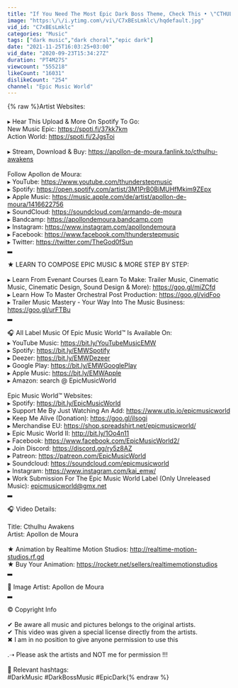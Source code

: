 ```yaml
---
title: "If You Need The Most Epic Dark Boss Theme, Check This • \"CTHULHU AWAKENS\" by Apollon de Moura"
image: "https:\/\/i.ytimg.com\/vi\/C7xBEsLmklc\/hqdefault.jpg"
vid_id: "C7xBEsLmklc"
categories: "Music"
tags: ["dark music","dark choral","epic dark"]
date: "2021-11-25T16:03:25+03:00"
vid_date: "2020-09-23T15:34:27Z"
duration: "PT4M27S"
viewcount: "555218"
likeCount: "16031"
dislikeCount: "254"
channel: "Epic Music World"
---
```

{% raw %}Artist Websites:<br /><br />▸ Hear This Upload &amp; More On Spotify To Go:<br />New Music Epic: <a rel="nofollow" target="blank" href="https://spoti.fi/37kk7km">https://spoti.fi/37kk7km</a> <br />Action World: <a rel="nofollow" target="blank" href="https://spoti.fi/2JgsToi">https://spoti.fi/2JgsToi</a><br /><br />▸ Stream, Download &amp; Buy: <a rel="nofollow" target="blank" href="https://apollon-de-moura.fanlink.to/cthulhu-awakens">https://apollon-de-moura.fanlink.to/cthulhu-awakens</a><br /><br />Follow Apollon de Moura:<br />▸ YouTube: <a rel="nofollow" target="blank" href="https://www.youtube.com/thunderstepmusic">https://www.youtube.com/thunderstepmusic</a><br />▸ Spotify: <a rel="nofollow" target="blank" href="https://open.spotify.com/artist/3M1PrB0BiMUHfMkim9ZEpx">https://open.spotify.com/artist/3M1PrB0BiMUHfMkim9ZEpx</a><br />▸ Apple Music: <a rel="nofollow" target="blank" href="https://music.apple.com/de/artist/apollon-de-moura/1416622756">https://music.apple.com/de/artist/apollon-de-moura/1416622756</a><br />▸ SoundCloud: <a rel="nofollow" target="blank" href="https://soundcloud.com/armando-de-moura">https://soundcloud.com/armando-de-moura</a><br />▸ Bandcamp: <a rel="nofollow" target="blank" href="https://apollondemoura.bandcamp.com">https://apollondemoura.bandcamp.com</a><br />▸ Instagram: <a rel="nofollow" target="blank" href="https://www.instagram.com/apollondemoura">https://www.instagram.com/apollondemoura</a><br />▸ Facebook: <a rel="nofollow" target="blank" href="https://www.facebook.com/thunderstepmusic">https://www.facebook.com/thunderstepmusic</a><br />▸ Twitter: <a rel="nofollow" target="blank" href="https://twitter.com/TheGod0fSun">https://twitter.com/TheGod0fSun</a><br />▂<br /><br />★ LEARN TO COMPOSE EPIC MUSIC &amp; MORE STEP BY STEP:<br /><br />▸ Learn From Evenant Courses (Learn To Make: Trailer Music, Cinematic Music, Cinematic Design, Sound Design &amp; More): <a rel="nofollow" target="blank" href="https://goo.gl/miZCfd">https://goo.gl/miZCfd</a><br />▸ Learn How To Master Orchestral Post Production: <a rel="nofollow" target="blank" href="https://goo.gl/vidFoo">https://goo.gl/vidFoo</a><br />▸ Trailer Music Mastery - Your Way Into The Music Business: <a rel="nofollow" target="blank" href="https://goo.gl/urFTBu">https://goo.gl/urFTBu</a><br />▂<br /><br />🎧 All Label Music Of Epic Music World™ Is Available On:<br />▸ YouTube Music: <a rel="nofollow" target="blank" href="https://bit.ly/YouTubeMusicEMW">https://bit.ly/YouTubeMusicEMW</a><br />▸ Spotify: <a rel="nofollow" target="blank" href="https://bit.ly/EMWSpotify">https://bit.ly/EMWSpotify</a><br />▸ Deezer: <a rel="nofollow" target="blank" href="https://bit.ly/EMWDezeer">https://bit.ly/EMWDezeer</a><br />▸ Google Play: <a rel="nofollow" target="blank" href="https://bit.ly/EMWGooglePlay">https://bit.ly/EMWGooglePlay</a><br />▸ Apple Music: <a rel="nofollow" target="blank" href="https://bit.ly/EMWApple">https://bit.ly/EMWApple</a><br />▸ Amazon: search @ EpicMusicWorld<br /><br />Epic Music World™ Websites: <br />▸ Spotify: <a rel="nofollow" target="blank" href="https://bit.ly/EpicMusicWorld">https://bit.ly/EpicMusicWorld</a><br />▸ Support Me By Just Watching An Add: <a rel="nofollow" target="blank" href="https://www.utip.io/epicmusicworld">https://www.utip.io/epicmusicworld</a><br />▸ Keep Me Alive (Donation): <a rel="nofollow" target="blank" href="https://goo.gl/iIsogi">https://goo.gl/iIsogi</a><br />▸ Merchandise EU: <a rel="nofollow" target="blank" href="https://shop.spreadshirt.net/epicmusicworld/">https://shop.spreadshirt.net/epicmusicworld/</a><br />▸ Epic Music World II: <a rel="nofollow" target="blank" href="http://bit.ly/1Oo4n11">http://bit.ly/1Oo4n11</a><br />▸ Facebook: <a rel="nofollow" target="blank" href="https://www.facebook.com/EpicMusicWorld2/">https://www.facebook.com/EpicMusicWorld2/</a><br />▸ Join Discord: <a rel="nofollow" target="blank" href="https://discord.gg/ry5z8AZ">https://discord.gg/ry5z8AZ</a><br />▸ Patreon: <a rel="nofollow" target="blank" href="https://patreon.com/EpicMusicWorld">https://patreon.com/EpicMusicWorld</a><br />▸ Soundcloud: <a rel="nofollow" target="blank" href="https://soundcloud.com/epicmusicworld">https://soundcloud.com/epicmusicworld</a><br />▸ Instagram: <a rel="nofollow" target="blank" href="https://www.instagram.com/kai_emw/">https://www.instagram.com/kai_emw/</a><br />▸ Work Submission For The Epic Music World Label (Only Unreleased Music): epicmusicworld@gmx.net<br />▂<br /><br />🎧 Video Details:<br /><br />Title: Cthulhu Awakens<br />Artist: Apollon de Moura<br /><br />★ Animation by Realtime Motion Studios: <a rel="nofollow" target="blank" href="http://realtime-motion-studios.rf.gd">http://realtime-motion-studios.rf.gd</a><br />★ Buy Your Animation: <a rel="nofollow" target="blank" href="https://rocketr.net/sellers/realtimemotionstudios">https://rocketr.net/sellers/realtimemotionstudios</a><br />▂<br /><br />📸 Image Artist: Apollon de Moura<br />▂<br /><br />© Copyright Info<br /><br />✔ Be aware all music and pictures belongs to the original artists.<br />✔ This video was given a special license directly from the artists.<br />✖ I am in no position to give anyone permission to use this<br /><br />.➝ Please ask the artists and NOT me for permission !!!<br /><br />🔔 Relevant hashtags: <br />#DarkMusic #DarkBossMusic #EpicDark{% endraw %}
